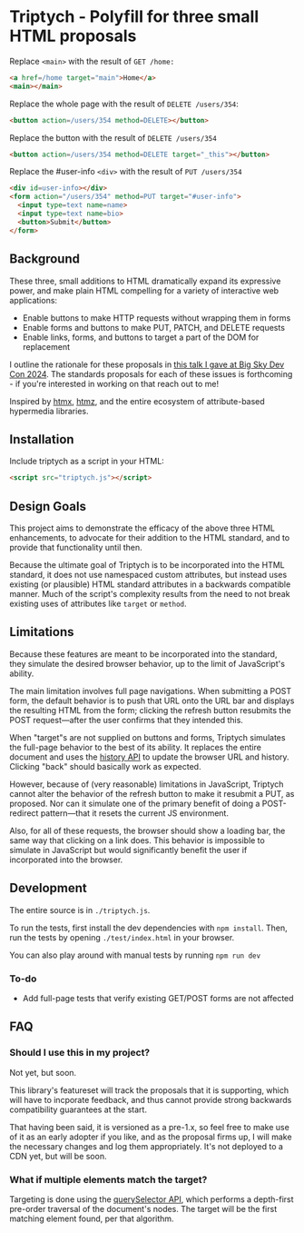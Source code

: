 # Triptych - Polyfill for three small HTML proposals

Replace `<main>` with the result of `GET /home:`
```html
<a href=/home target="main">Home</a>
<main></main>
```

Replace the whole page with the result of `DELETE /users/354`:
```html
<button action=/users/354 method=DELETE></button>
```

Replace the button with the result of `DELETE /users/354`
```html
<button action=/users/354 method=DELETE target="_this"></button>
```

Replace the #user-info `<div>` with the result of `PUT /users/354`
```html
<div id=user-info></div>
<form action="/users/354" method=PUT target="#user-info">
  <input type=text name=name>
  <input type=text name=bio>
  <button>Submit</button>
</form>
```

## Background
These three, small additions to HTML dramatically expand its expressive power, and make plain HTML
compelling for a variety of interactive web applications:

- Enable buttons to make HTTP requests without wrapping them in forms
- Enable forms and buttons to make PUT, PATCH, and DELETE requests
- Enable links, forms, and buttons to target a part of the DOM for replacement

I outline the rationale for these proposals in [this talk I gave at Big Sky Dev Con
2024](https://unplannedobsolescence.com/blog/life-and-death-of-htmx/).
The standards proposals for each of these issues is forthcoming - if you're interested in working on
that reach out to me!

Inspired by [htmx](https://htmx.org/), [htmz](https://leanrada.com/htmz/), and the entire ecosystem
of attribute-based hypermedia libraries.

## Installation

Include triptych as a script in your HTML:

```html
<script src="triptych.js"></script>
```

## Design Goals

This project aims to demonstrate the efficacy of the above three HTML enhancements, to advocate for
their addition to the HTML standard, and to provide that functionality until then.

Because the ultimate goal of Triptych is to be incorporated into the HTML standard, it does not
use namespaced custom attributes, but instead uses existing (or plausible) HTML standard attributes
in a backwards compatible manner. Much of the script's complexity results from the need to not break
existing uses of attributes like `target` or `method`.

## Limitations

Because these features are meant to be incorporated into the standard, they simulate the desired
browser behavior, up to the limit of JavaScript's ability.

The main limitation involves full page navigations. When submitting a POST form, the default
behavior is to push that URL onto the URL bar and displays the resulting HTML from the form;
clicking the refresh button resubmits the POST request—after the user confirms that they intended
this.

When "target"s are not supplied on buttons and forms, Triptych simulates the full-page behavior to
the best of its ability. It replaces the entire document and uses the
[history API](https://developer.mozilla.org/en-US/docs/Web/API/History) to update the browser URL
and history. Clicking "back" should basically work as expected.

However, because of (very reasonable) limitations in JavaScript, Triptych cannot alter the behavior
of the refresh button to make it resubmit a PUT, as proposed. Nor can it simulate one of the primary
benefit of doing a POST-redirect pattern—that it resets the current JS environment.

Also, for all of these requests, the browser should show a loading bar, the same way that
clicking on a link does. This behavior is impossible to simulate in JavaScript but would
significantly benefit the user if incorporated into the browser.

## Development

The entire source is in `./triptych.js`.

To run the tests, first install the dev dependencies with `npm install`.
Then, run the tests by opening `./test/index.html` in your browser.

You can also play around with manual tests by running `npm run dev`

### To-do

* Add full-page tests that verify existing GET/POST forms are not affected

## FAQ

### Should I use this in my project?

Not yet, but soon.

This library's featureset will track the proposals that it is supporting, which will have to
incporate feedback, and thus cannot provide strong backwards compatibility guarantees at the start.

That having been said, it is versioned as a pre-1.x, so feel free to make use of it as an early
adopter if you like, and as the proposal firms up, I will make the necessary changes and log them
appropriately. It's not deployed to a CDN yet, but will be soon.

### What if multiple elements match the target?

Targeting is done using the [querySelector
API](https://developer.mozilla.org/en-US/docs/Web/API/Document/querySelector), which performs a
depth-first pre-order traversal of the document's nodes. The target will be the first matching
element found, per that algorithm.
